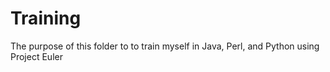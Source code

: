 # Training
The purpose of this folder to to train myself in Java, Perl, and Python using Project Euler
